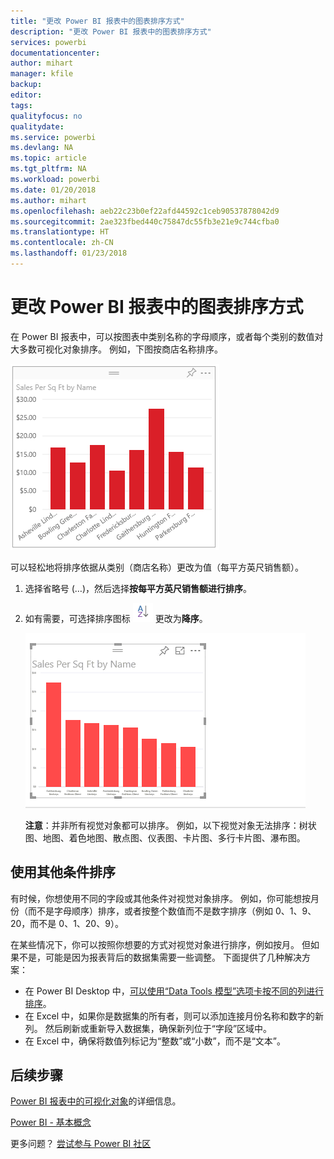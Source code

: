```yaml
---
title: "更改 Power BI 报表中的图表排序方式"
description: "更改 Power BI 报表中的图表排序方式"
services: powerbi
documentationcenter: 
author: mihart
manager: kfile
backup: 
editor: 
tags: 
qualityfocus: no
qualitydate: 
ms.service: powerbi
ms.devlang: NA
ms.topic: article
ms.tgt_pltfrm: NA
ms.workload: powerbi
ms.date: 01/20/2018
ms.author: mihart
ms.openlocfilehash: aeb22c23b0ef22afd44592c1ceb90537878042d9
ms.sourcegitcommit: 2ae323fbed440c75847dc55fb3e21e9c744cfba0
ms.translationtype: HT
ms.contentlocale: zh-CN
ms.lasthandoff: 01/23/2018
---
```

# <a name="change-how-a-chart-is-sorted-in-a-power-bi-report"></a>更改 Power BI 报表中的图表排序方式
在 Power BI 报表中，可以按图表中类别名称的字母顺序，或者每个类别的数值对大多数可视化对象排序。 例如，下图按商店名称排序。

![](media/power-bi-report-change-sort/pbi_chartsortcategory.png)

可以轻松地将排序依据从类别（商店名称）更改为值（每平方英尺销售额）。

1. 选择省略号 (…)，然后选择**按每平方英尺销售额进行排序**。
2. 如有需要，可选择排序图标 ![](media/power-bi-report-change-sort/sorticon.png) 更改为**降序**。

   ![](media/power-bi-report-change-sort/sortby.gif)

   **注意**：并非所有视觉对象都可以排序。  例如，以下视觉对象无法排序：树状图、地图、着色地图、散点图、仪表图、卡片图、多行卡片图、瀑布图。

<a name="other"></a>
## <a name="sorting-using-other-criteria"></a>使用其他条件排序
有时候，你想使用不同的字段或其他条件对视觉对象排序。  例如，你可能想按月份（而不是字母顺序）排序，或者按整个数值而不是数字排序（例如 0、1、9、20，而不是 0、1、20、9）。  

在某些情况下，你可以按照你想要的方式对视觉对象进行排序，例如按月。  但如果不是，可能是因为报表背后的数据集需要一些调整。 下面提供了几种解决方案：

* 在 Power BI Desktop 中，[可以使用“Data Tools 模型”选项卡按不同的列进行排序](desktop-sort-by-column.md)。
* 在 Excel 中，如果你是数据集的所有者，则可以添加连接月份名称和数字的新列。 然后刷新或重新导入数据集，确保新列位于“字段”区域中。
* 在 Excel 中，确保将数值列标记为“整数”或“小数”，而不是“文本”。

## <a name="next-steps"></a>后续步骤
[Power BI 报表中的可视化对象](power-bi-report-visualizations.md)的详细信息。

[Power BI - 基本概念](service-basic-concepts.md)

更多问题？ [尝试参与 Power BI 社区](http://community.powerbi.com/)

